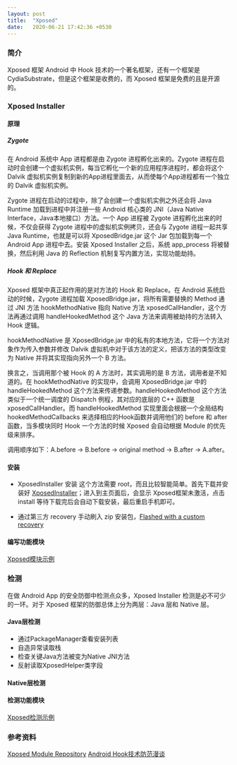```yaml
---
layout: post
title:  "Xposed"
date:   2020-06-21 17:42:36 +0530
---
```


### 简介
Xposed 框架 Android 中 Hook 技术的一个著名框架，还有一个框架是 CydiaSubstrate，但是这个框架是收费的，而 Xposed 框架是免费的且是开源的。

### Xposed Installer
#### 原理
##### Zygote
在 Android 系统中 App 进程都是由 Zygote 进程孵化出来的。Zygote 进程在启动时会创建一个虚拟机实例，每当它孵化一个新的应用程序进程时，都会将这个 Dalvik 虚拟机实例复制到新的App进程里面去，从而使每个App进程都有一个独立的 Dalvik 虚拟机实例。

Zygote 进程在启动的过程中，除了会创建一个虚拟机实例之外还会将 Java Runtime 加载到进程中并注册一些 Android 核心类的 JNI（Java Native Interface，Java本地接口）方法。一个 App 进程被 Zygote 进程孵化出来的时候，不仅会获得 Zygote 进程中的虚拟机实例拷贝，还会与 Zygote 进程一起共享 Java Runtime，也就是可以将 XposedBridge.jar 这个 Jar 包加载到每一个 Android App  进程中去。安装 Xposed Installer 之后，系统 app_process 将被替换，然后利用 Java 的 Reflection 机制复写内置方法，实现功能劫持。
##### Hook 和 Replace
Xposed 框架中真正起作用的是对方法的 Hook 和 Replace。在 Android 系统启动的时候，Zygote 进程加载 XposedBridge.jar，将所有需要替换的 Method 通过 JNI 方法 hookMethodNative 指向  Native 方法 xposedCallHandler，这个方法再通过调用 handleHookedMethod 这个 Java 方法来调用被劫持的方法转入 Hook 逻辑。

hookMethodNative 是 XposedBridge.jar 中的私有的本地方法，它将一个方法对象作为传入参数并修改 Dalvik 虚拟机中对于该方法的定义，把该方法的类型改变为 Native 并将其实现指向另外一个 B 方法。

换言之，当调用那个被 Hook 的 A 方法时，其实调用的是 B 方法，调用者是不知道的。在 hookMethodNative 的实现中，会调用 XposedBridge.jar 中的 handleHookedMethod 这个方法来传递参数。handleHookedMethod 这个方法类似于一个统一调度的 Dispatch 例程，其对应的底层的 C++ 函数是 xposedCallHandler。而 handleHookedMethod 实现里面会根据一个全局结构 hookedMethodCallbacks 来选择相应的Hook函数并调用他们的 before 和 after 函数，当多模块同时 Hook 一个方法的时候 Xposed 会自动根据 Module 的优先级来排序。

调用顺序如下：A.before -> B.before -> original method -> B.after -> A.after。

#### 安装
* XposedInstaller 安装
这个方法需要 root，而且比较智能简单。首先下载并安装好 [XposedInstaller][XposedInstaller]；进入到主页面后，会显示 Xposed框架未激活，点击 install 等待下载完后会自动下载安装，最后重启手机即可。

* 通过第三方 recovery 手动刷入 zip 安装包，[Flashed with a custom recovery][XposedInstaller]

#### 编写功能模块
[Xposed模块示例](https://github.com/hellosmile/Xposed)


### 检测
在做 Android App 的安全防御中检测点众多，Xposed Installer 检测是必不可少的一环。对于 Xposed 框架的防御总体上分为两层：Java 层和 Native 层。

#### Java层检测
* 通过PackageManager查看安装列表
* 自造异常读取栈
* 检查关键Java方法被变为Native JNI方法
* 反射读取XposedHelper类字段

#### Native层检测

#### 检测功能模块
[Xposed检测示例](https://github.com/hellosmile/Xposed)

### 参考资料
[Xposed Module Repository][Xposed Module Repository]
[Android Hook技术防范漫谈][Android Anti Hooking]

[XposedInstaller]: https://forum.xda-developers.com/showthread.php?p=58828974#post58828974
[Xposed Module Repository]: https://repo.xposed.info/
[Android Anti Hooking]: https://tech.meituan.com/2018/02/02/android-anti-hooking.html